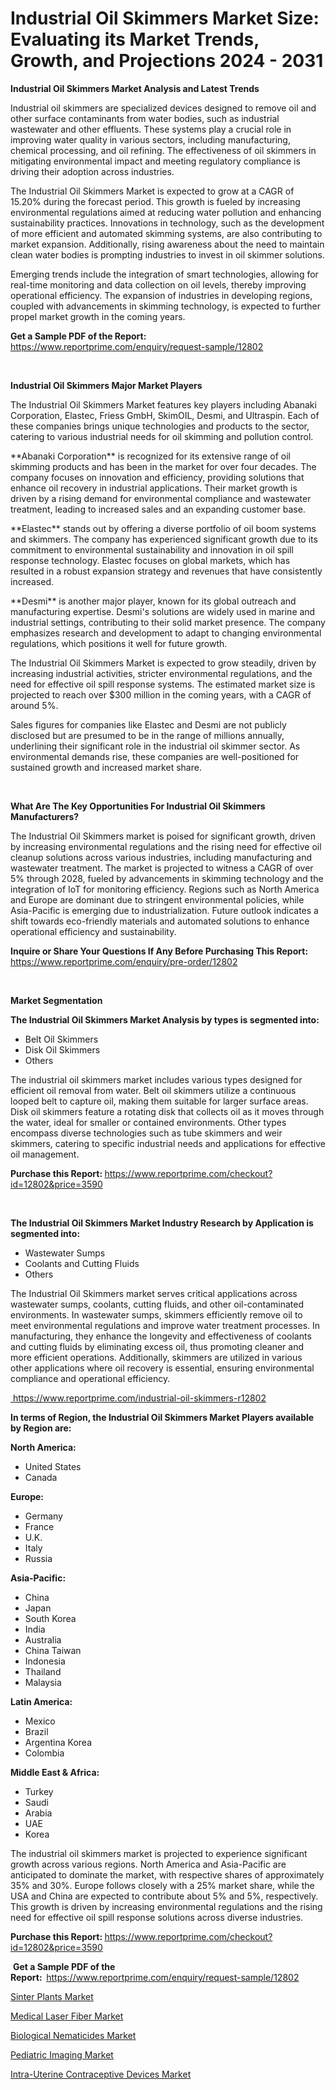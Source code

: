 <p><h1>Industrial Oil Skimmers Market Size: Evaluating its Market Trends, Growth, and Projections 2024 - 2031</h1></p><p><strong>Industrial Oil Skimmers Market Analysis and Latest Trends</strong></p>
<p><p>Industrial oil skimmers are specialized devices designed to remove oil and other surface contaminants from water bodies, such as industrial wastewater and other effluents. These systems play a crucial role in improving water quality in various sectors, including manufacturing, chemical processing, and oil refining. The effectiveness of oil skimmers in mitigating environmental impact and meeting regulatory compliance is driving their adoption across industries.</p><p>The Industrial Oil Skimmers Market is expected to grow at a CAGR of 15.20% during the forecast period. This growth is fueled by increasing environmental regulations aimed at reducing water pollution and enhancing sustainability practices. Innovations in technology, such as the development of more efficient and automated skimming systems, are also contributing to market expansion. Additionally, rising awareness about the need to maintain clean water bodies is prompting industries to invest in oil skimmer solutions. </p><p>Emerging trends include the integration of smart technologies, allowing for real-time monitoring and data collection on oil levels, thereby improving operational efficiency. The expansion of industries in developing regions, coupled with advancements in skimming technology, is expected to further propel market growth in the coming years.</p></p>
<p><strong>Get a Sample PDF of the Report:&nbsp;</strong> <a href="https://www.reportprime.com/enquiry/request-sample/12802">https://www.reportprime.com/enquiry/request-sample/12802</a></p>
<p>&nbsp;</p>
<p><strong>Industrial Oil Skimmers Major Market Players</strong></p>
<p><p>The Industrial Oil Skimmers Market features key players including Abanaki Corporation, Elastec, Friess GmbH, SkimOIL, Desmi, and Ultraspin. Each of these companies brings unique technologies and products to the sector, catering to various industrial needs for oil skimming and pollution control.</p><p>**Abanaki Corporation** is recognized for its extensive range of oil skimming products and has been in the market for over four decades. The company focuses on innovation and efficiency, providing solutions that enhance oil recovery in industrial applications. Their market growth is driven by a rising demand for environmental compliance and wastewater treatment, leading to increased sales and an expanding customer base.</p><p>**Elastec** stands out by offering a diverse portfolio of oil boom systems and skimmers. The company has experienced significant growth due to its commitment to environmental sustainability and innovation in oil spill response technology. Elastec focuses on global markets, which has resulted in a robust expansion strategy and revenues that have consistently increased.</p><p>**Desmi** is another major player, known for its global outreach and manufacturing expertise. Desmi's solutions are widely used in marine and industrial settings, contributing to their solid market presence. The company emphasizes research and development to adapt to changing environmental regulations, which positions it well for future growth.</p><p>The Industrial Oil Skimmers Market is expected to grow steadily, driven by increasing industrial activities, stricter environmental regulations, and the need for effective oil spill response systems. The estimated market size is projected to reach over $300 million in the coming years, with a CAGR of around 5%.</p><p>Sales figures for companies like Elastec and Desmi are not publicly disclosed but are presumed to be in the range of millions annually, underlining their significant role in the industrial oil skimmer sector. As environmental demands rise, these companies are well-positioned for sustained growth and increased market share.</p></p>
<p>&nbsp;</p>
<p><strong>What Are The Key Opportunities For Industrial Oil Skimmers Manufacturers?</strong></p>
<p><p>The Industrial Oil Skimmers market is poised for significant growth, driven by increasing environmental regulations and the rising need for effective oil cleanup solutions across various industries, including manufacturing and wastewater treatment. The market is projected to witness a CAGR of over 5% through 2028, fueled by advancements in skimming technology and the integration of IoT for monitoring efficiency. Regions such as North America and Europe are dominant due to stringent environmental policies, while Asia-Pacific is emerging due to industrialization. Future outlook indicates a shift towards eco-friendly materials and automated solutions to enhance operational efficiency and sustainability.</p></p>
<p><strong>Inquire or Share Your Questions If Any Before Purchasing This Report:</strong> <a href="https://www.reportprime.com/enquiry/pre-order/12802">https://www.reportprime.com/enquiry/pre-order/12802</a></p>
<p>&nbsp;</p>
<p><strong>Market Segmentation</strong></p>
<p><strong>The Industrial Oil Skimmers Market Analysis by types is segmented into:</strong></p>
<p><ul><li>Belt Oil Skimmers</li><li>Disk Oil Skimmers</li><li>Others</li></ul></p>
<p><p>The industrial oil skimmers market includes various types designed for efficient oil removal from water. Belt oil skimmers utilize a continuous looped belt to capture oil, making them suitable for larger surface areas. Disk oil skimmers feature a rotating disk that collects oil as it moves through the water, ideal for smaller or contained environments. Other types encompass diverse technologies such as tube skimmers and weir skimmers, catering to specific industrial needs and applications for effective oil management.</p></p>
<p><strong>Purchase this Report:&nbsp;</strong><a href="https://www.reportprime.com/checkout?id=12802&price=3590">https://www.reportprime.com/checkout?id=12802&price=3590</a></p>
<p>&nbsp;</p>
<p><strong>The Industrial Oil Skimmers Market Industry Research by Application is segmented into:</strong></p>
<p><ul><li>Wastewater Sumps</li><li>Coolants and Cutting Fluids</li><li>Others</li></ul></p>
<p><p>The Industrial Oil Skimmers market serves critical applications across wastewater sumps, coolants, cutting fluids, and other oil-contaminated environments. In wastewater sumps, skimmers efficiently remove oil to meet environmental regulations and improve water treatment processes. In manufacturing, they enhance the longevity and effectiveness of coolants and cutting fluids by eliminating excess oil, thus promoting cleaner and more efficient operations. Additionally, skimmers are utilized in various other applications where oil recovery is essential, ensuring environmental compliance and operational efficiency.</p></p>
<p><a href="https://www.reportprime.com/industrial-oil-skimmers-r12802">&nbsp;https://www.reportprime.com/industrial-oil-skimmers-r12802</a></p>
<p><strong>In terms of Region, the Industrial Oil Skimmers Market Players available by Region are:</strong></p>
<p>
    <p> <strong> North America: </strong>
        <ul>
            <li>United States</li>
            <li>Canada</li>
        </ul>
        </p> 
    <p> <strong> Europe: </strong>
        <ul>
            <li>Germany</li>
            <li>France</li>
            <li>U.K.</li>
            <li>Italy</li>
            <li>Russia</li>
        </ul>
        </p> 
    <p> <strong> Asia-Pacific: </strong>
        <ul>
            <li>China</li>
            <li>Japan</li>
            <li>South Korea</li>
            <li>India</li>
            <li>Australia</li>
            <li>China Taiwan</li>
            <li>Indonesia</li>
            <li>Thailand</li>
            <li>Malaysia</li>
        </ul>
        </p> 
    <p> <strong> Latin America: </strong>
        <ul>
            <li>Mexico</li>
            <li>Brazil</li>
            <li>Argentina Korea</li>
            <li>Colombia</li>
        </ul>
        </p> 
    <p> <strong> Middle East & Africa: </strong>
        <ul>
            <li>Turkey</li>
            <li>Saudi</li>
            <li>Arabia</li>
            <li>UAE</li>
            <li>Korea</li>
        </ul>
    </p>
    </p>
<p><p>The industrial oil skimmers market is projected to experience significant growth across various regions. North America and Asia-Pacific are anticipated to dominate the market, with respective shares of approximately 35% and 30%. Europe follows closely with a 25% market share, while the USA and China are expected to contribute about 5% and 5%, respectively. This growth is driven by increasing environmental regulations and the rising need for effective oil spill response solutions across diverse industries.</p></p>
<p><strong>Purchase this Report: </strong><a href="https://www.reportprime.com/checkout?id=12802&price=3590">https://www.reportprime.com/checkout?id=12802&price=3590</a></p>
<p>&nbsp;<strong>Get a Sample PDF of the Report:&nbsp;&nbsp;</strong><a href="https://www.reportprime.com/enquiry/request-sample/12802">https://www.reportprime.com/enquiry/request-sample/12802</a></p>
<p><strong></strong></p>
<p><p><a href="https://github.com/JosephineMcguire65/Market-Research-Report-List-1/blob/main/sinter-plants-market.md">Sinter Plants Market</a></p><p><a href="https://medium.com/@sallyselcenk46/what-factors-will-influence-the-medical-laser-fiber-market-in-the-coming-years-9b0747b64ca6">Medical Laser Fiber Market</a></p><p><a href="https://issuu.com/reportprime-2/docs/biological-nematicides-market-size-_d4ce158e837406">Biological Nematicides Market</a></p><p><a href="https://medium.com/@jeniw10236654655/what-are-the-current-and-future-prospects-for-the-pediatric-imaging-market-1e782e2028d9">Pediatric Imaging Market</a></p><p><a href="https://issuu.com/reportprime-2/docs/intra-uterine-contraceptive-devices_34856bd10edeab">Intra-Uterine Contraceptive Devices Market</a></p></p>